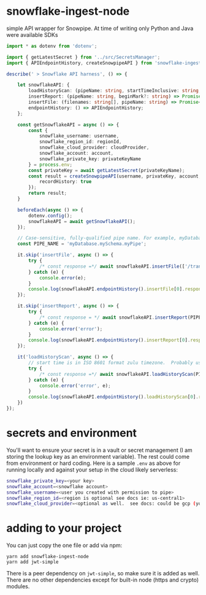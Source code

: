 # snowflake-ingest-node
simple API wrapper for Snowpipe.  At time of writing only Python and Java were available SDKs

```typescript
import * as dotenv from 'dotenv';

import { getLatestSecret } from '../src/SecretsManager';
import { APIEndpointHistory, createSnowpipeAPI } from 'snowflake-ingest-node';

describe(' > Snowflake API harness', () => {

    let snowflakeAPI: {
        loadHistoryScan: (pipeName: string, startTimeInclusive: string, endTimeExclusive?: string) => Promise<string>;
        insertReport: (pipeName: string, beginMark?: string) => Promise<string>;
        insertFile: (filenames: string[], pipeName: string) => Promise<string>;
        endpointHistory: () => APIEndpointHistory;
    };

    const getSnowflakeAPI = async () => {
        const {
            snowflake_username: username,
            snowflake_region_id: regionId,
            snowflake_cloud_provider: cloudProvider,
            snowflake_account: account,
            snowflake_private_key: privateKeyName
        } = process.env;
        const privateKey = await getLatestSecret(privateKeyName);
        const result = createSnowpipeAPI(username, privateKey, account, regionId, cloudProvider, {
            recordHistory: true
        });
        return result;
    }

    beforeEach(async () => {
        dotenv.config();
        snowflakeAPI = await getSnowflakeAPI();
    });

    // Case-sensitive, fully-qualified pipe name. For example, myDatabase.mySchema.myPipe.
    const PIPE_NAME = 'myDatabase.mySchema.myPipe';

    it.skip('insertFile', async () => {
        try {
            /* const response =*/ await snowflakeAPI.insertFile(['/transactions/1602017572486-0000-00-00:00:00.csv'], PIPE_NAME);
        } catch (e) {
            console.error(e);
        }
        console.log(snowflakeAPI.endpointHistory().insertFile[0].response);
    });

    it.skip('insertReport', async () => {
        try {
            /* const response = */ await snowflakeAPI.insertReport(PIPE_NAME, '33161bae019054d7aa5839ffbd60a85c');
        } catch (e) {
            console.error('error');
        }
        console.log(snowflakeAPI.endpointHistory().insertReport[0].response);
    });

    it('loadHistoryScan', async () => {
        // start time is in ISO 8601 format zulu timezone.  Probably use a library like moment.tz.
        try {
            /* const response =*/ await snowflakeAPI.loadHistoryScan(PIPE_NAME, '2020-09-21T02:00:00.000Z');
        } catch (e) {
            console.error('error', e);
        }
        console.log(snowflakeAPI.endpointHistory().loadHistoryScan[0].response);
    })
});
```

# secrets and environment
You'll want to ensure your secret is in a vault or secret management (I am storing the lookup key as an environment variable). The rest could come from environment or hard coding.  Here is a sample `.env` as above for running locally and against your setup in the cloud likely serverless:
```bash
snowflake_private_key=<your key>
snowflake_account=<snowflake account>
snowflake_username=<user you created with permission to pipe>
snowflake_region_id=<region is optional see docs ie: us-central1>
snowflake_cloud_provider=<optional as well.  see docs: could be gcp (you can get this from your instance website full URL>
```

# adding to your project
You can just copy the one file or add via npm:
```
yarn add snowflake-ingest-node
yarn add jwt-simple
```
There is a peer dependency on `jwt-simple`, so make sure it is added as well.  There are no other dependencies except for built-in node (https and crypto) modules.
